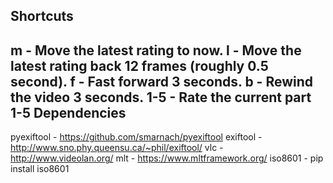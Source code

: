 Shortcuts
---------
m - Move the latest rating to now.
l - Move the latest rating back 12 frames (roughly 0.5 second).
f - Fast forward 3 seconds.
b - Rewind the video 3 seconds.
1-5 - Rate the current part 1-5
Dependencies
------------
pyexiftool - https://github.com/smarnach/pyexiftool
exiftool - http://www.sno.phy.queensu.ca/~phil/exiftool/
vlc - http://www.videolan.org/
mlt - https://www.mltframework.org/
iso8601 - pip install iso8601

